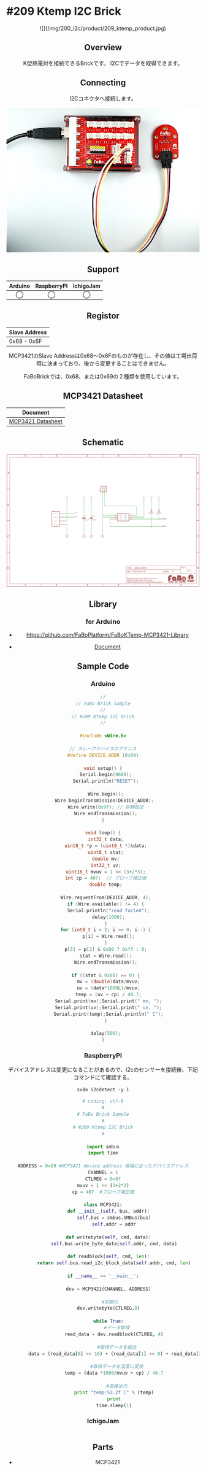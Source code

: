 # #209 Ktemp I2C Brick

<center>![](/img/200_i2c/product/209_ktemp_product.jpg)
<!--COLORME-->

## Overview
K型熱電対を接続できるBrickです。
I2Cでデータを取得できます。

## Connecting
I2Cコネクタへ接続します。

![](/img/200_i2c/connect/209_ktemp_connect.jpg)

## Support
|Arduino|RaspberryPI|IchigoJam|
|:--:|:--:|:--:|
|◯|◯|◯|

## Registor
| Slave Address |
| -- |
| 0x68 - 0x6F |
MCP3421のSlave Addressは0x68〜0x6Fのものが存在し、その値は工場出荷時に決まっており、後から変更することはできません。

FaBoBrickでは、0x68、または0x69の２種類を使用しています。

## MCP3421 Datasheet
| Document |
| -- |
| [MCP3421 Datasheet](http://ww1.microchip.com/downloads/en/DeviceDoc/22003e.pdf) |

## Schematic
![](/img/200_i2c/schematic/209_ktemp_schematic.png)

## Library
### for Arduino
- https://github.com/FaBoPlatform/FaBoKTemp-MCP3421-Library

- [Document](http://fabo.io/doxygen/FaBoKTemp-MCP3421-Library/)

## Sample Code
### Arduino
```c
//
// FaBo Brick Sample
//
// #209 Ktemp I2C Brick
//

#include <Wire.h>

// スレーブデバイスのアドレス
#define DEVICE_ADDR (0x69)

void setup() {
  Serial.begin(9600);
  Serial.println("RESET");

  Wire.begin();
  Wire.beginTransmission(DEVICE_ADDR); 
  Wire.write(0x9f); // 初期設定
  Wire.endTransmission();
}

void loop() {
  int32_t data;
  uint8_t *p = (uint8_t *)&data;
  uint8_t stat;
  double mv;
  int32_t uv;
  uint16_t mvuv = 1 << (3+2*3);
  int cp = 407;  // プローブ補正値
  double temp;

  Wire.requestFrom(DEVICE_ADDR, 4);
  if (Wire.available() != 4) {
    Serial.println("read failed");
    delay(1000);
  }
  for (int8_t i = 2; i >= 0; i--) {
    p[i] = Wire.read();
  }
  p[3] = p[2] & 0x80 ? 0xff : 0;
  stat = Wire.read();
  Wire.endTransmission();

  if ((stat & 0x80) == 0) {
    mv = (double)data/mvuv;
    uv = (data*1000L)/mvuv;
    temp = (uv + cp) / 40.7;
    Serial.print(mv);Serial.print(" mv, ");
    Serial.print(uv);Serial.print(" uv, ");
    Serial.print(temp);Serial.println(" C");
  }

  delay(500);
}
```

### RaspberryPI

デバイスアドレスは変更になることがあるので、i2cのセンサーを接続後、下記コマンドにて確認する。

```
sudo i2cdetect -y 1
```


```python
# coding: utf-8
#
# FaBo Brick Sample
#
# #209 Ktemp I2C Brick
#

import smbus
import time
  
ADDRESS = 0x69 #MCP3421 device address 環境に合ったデバイスアドレス
CHANNEL = 1
CTLREG = 0x9f
mvuv = 1 << (3+2*3)
cp = 407  #プローブ補正値

class MCP3421:
    def __init__(self, bus, addr):
        self.bus = smbus.SMBus(bus)
        self.addr = addr

    def writebyte(self, cmd, data):
        self.bus.write_byte_data(self.addr, cmd, data)

    def readblock(self, cmd, len):
        return self.bus.read_i2c_block_data(self.addr, cmd, len)
 
if __name__ == '__main__':

    dev = MCP3421(CHANNEL, ADDRESS)

     #初期化
    dev.writebyte(CTLREG,0)

    while True:
          #データ取得
        read_data = dev.readblock(CTLREG, 4)

          #取得データを結合
        data = (read_data[0] << 16) + (read_data[1] << 8) + read_data[2]

          #取得データを温度に変換
        temp = (data *1000/mvuv + cp) / 40.7

          #温度出力
        print "temp:%3.2f C" % (temp)
        print
        time.sleep(1)
```

### IchigoJam
```basic

```

## Parts
- MCP3421